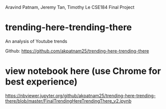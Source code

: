 Aravind Patnam, Jeremy Tan, Timothy Le
CSE184 Final Project

# trending-here-trending-there
An analysis of Youtube trends

Github:
https://github.com/akpatnam25/trending-here-trending-there

# view notebook here (use Chrome for best experience)
https://nbviewer.jupyter.org/github/akpatnam25/trending-here-trending-there/blob/master/FinalTrendingHereTrendingThere_v2.ipynb

